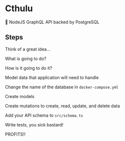 # Cthulu

🚀 NodeJS GraphQL API backed by PostgreSQL


## Steps

Think of a great idea...

What is going to do?

How is it going to do it?

Model data that application will need to handle

Change the name of the database in `docker-compose.yml`

Create models

Create mutations to create, read, update, and delete data

Add your API schema to `src/schema.ts`

Write tests, you sick bastard!

PROFITS!!